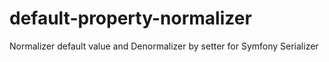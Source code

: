 # default-property-normalizer
Normalizer default value and Denormalizer by setter for Symfony Serializer
